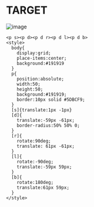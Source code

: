 # TARGET

![image](https://github.com/gaschneider/cssbattle/assets/16023844/9cf940e7-5fa4-4543-bd9b-aec5c4ab6ac8)

```
<p s><p d><p d r><p d l><p d b>
<style>
  body{
    display:grid;
    place-items:center;
    background:#191919
  }
  p{
    position:absolute;
    width:50;
    height:50;
    background:#191919;
    border:10px solid #5DBCF9;
  }
  [s]{translate:1px -1px}
  [d]{
    translate:-59px -61px;
    border-radius:50% 50% 0;
  }
  [r]{
    rotate:90deg;
    translate: 61px -61px;
  }
  [l]{
    rotate:-90deg;
    translate:-59px 59px;
  }
  [b]{
    rotate:180deg;
    translate:61px 59px;
  }
</style>
```
